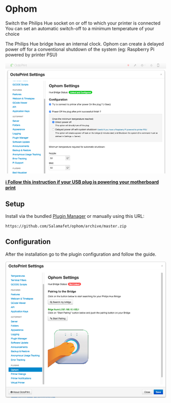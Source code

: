 # Ophom

Switch the Philips Hue socket on or off to which your printer is connected  
You can set an automatic switch-off to a minimum temperature of your choice

The Philips Hue bridge have an internal clock. Ophom can create à delayed power off for a conventional shutdown of the system (eg: Raspberry Pi powered by printer PSU)

![Ophom Configuration](docs/images_readme/paired.png)

[**ℹ️ Follow this instruction if your USB plug is powering your motherboard print**](https://github.com/Salamafet/ophom/blob/master/docs/usb_avoid_power.md)

## Setup

Install via the bundled [Plugin Manager](https://docs.octoprint.org/en/master/bundledplugins/pluginmanager.html)
or manually using this URL:

    https://github.com/Salamafet/ophom/archive/master.zip


## Configuration

After the installation go to the plugin configuration and follow the guide.

![Ophom Bridge Pairing](docs/images_readme/pairing.png)
